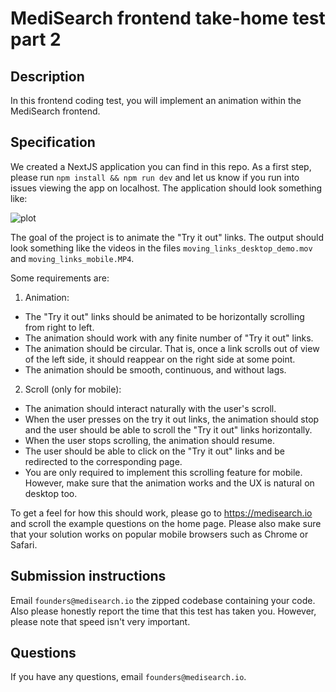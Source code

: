 # MediSearch frontend take-home test part 2

## Description

In this frontend coding test, you will implement an animation within the MediSearch frontend.

## Specification

We created a NextJS application you can find in this repo. As a first step, please run `npm install && npm run dev` and let us know if you run into issues viewing the app on localhost. The application should look something like:

![plot](./screenshot.png)

The goal of the project is to animate the "Try it out" links. The output should look something like the videos in the files `moving_links_desktop_demo.mov` and `moving_links_mobile.MP4`.

Some requirements are:

1. Animation:

- The "Try it out" links should be animated to be horizontally scrolling from right to left.
- The animation should work with any finite number of "Try it out" links.
- The animation should be circular. That is, once a link scrolls out of view of the left side, it should reappear on the right side at some point.
- The animation should be smooth, continuous, and without lags.

2. Scroll (only for mobile):

- The animation should interact naturally with the user's scroll.
- When the user presses on the try it out links, the animation should stop and the user should be able to scroll the "Try it out" links horizontally.
- When the user stops scrolling, the animation should resume.
- The user should be able to click on the "Try it out" links and be redirected to the corresponding page.
- You are only required to implement this scrolling feature for mobile. However, make sure that the animation works and the UX is natural on desktop too.

To get a feel for how this should work, please go to https://medisearch.io and scroll the example questions on the home page. Please also make sure that your solution works on popular mobile browsers such as Chrome or Safari.

## Submission instructions

Email `founders@medisearch.io` the zipped codebase containing your code. Also please honestly report the time that this test has taken you. However, please note that speed isn't very important.

## Questions

If you have any questions, email `founders@medisearch.io`.

